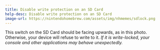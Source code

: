 ```yaml
---
title: Disable write protection on an SD Card
help-desc: Disable write protection on an SD Card
image-url: https://nintendohomebrew.com/assets/img/nhmemes/sdlock.png
---
```


This switch on the SD Card should be facing upwards, as in this photo. Otherwise,  your device will refuse to write to it.
*If it is write-locked, your console and other applications may behave unexpectedly.*
